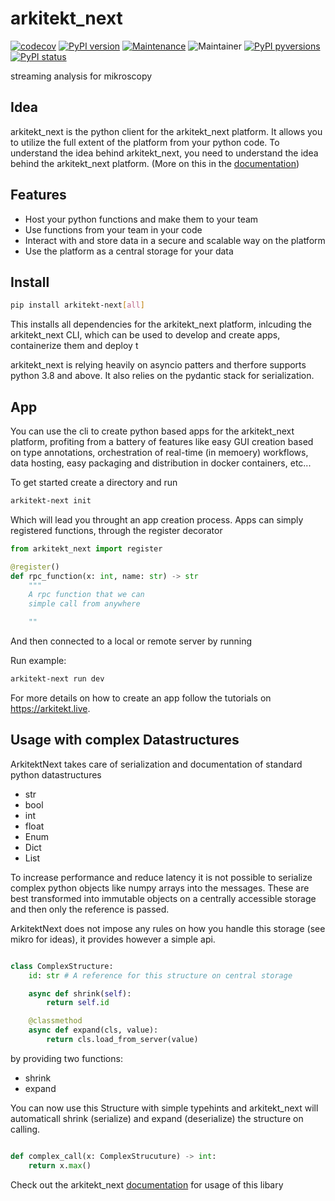 # arkitekt_next

[![codecov](https://codecov.io/gh/jhnnsrs/arkitekt_next/branch/master/graph/badge.svg?token=UGXEA2THBV)](https://codecov.io/gh/jhnnsrs/arkitekt_next)
[![PyPI version](https://badge.fury.io/py/arkitekt_next.svg)](https://pypi.org/project/arkitekt_next/)
[![Maintenance](https://img.shields.io/badge/Maintained%3F-yes-green.svg)](https://pypi.org/project/arkitekt_next/)
![Maintainer](https://img.shields.io/badge/maintainer-jhnnsrs-blue)
[![PyPI pyversions](https://img.shields.io/pypi/pyversions/arkitekt_next.svg)](https://pypi.python.org/pypi/arkitekt_next/)
[![PyPI status](https://img.shields.io/pypi/status/arkitekt_next.svg)](https://pypi.python.org/pypi/arkitekt_next/)

streaming analysis for mikroscopy

## Idea

arkitekt_next is the python client for the arkitekt_next platform. It allows you to utilize the full extent of the platform from your python code.
To understand the idea behind arkitekt_next, you need to understand the idea behind the arkitekt_next platform.
(More on this in the [documentation](https://arkitekt.live))

## Features

- Host your python functions and make them to your team
- Use functions from your team in your code
- Interact with and store data in a secure and scalable way on the platform
- Use the platform as a central storage for your data

## Install

```bash
pip install arkitekt-next[all]
```

This installs all dependencies for the arkitekt_next platform, inlcuding the arkitekt_next CLI, which can be used to develop and create apps, containerize them and deploy t

arkitekt_next is relying heavily on asyncio patters and therfore supports python 3.8 and above. It also relies on the pydantic stack for serialization.

## App

You can use the cli to create python based apps for the arkitekt_next platform, profiting from a battery of features like easy GUI creation based on
type annotations, orchestration of real-time (in memoery) workflows, data hosting, easy packaging and distribution in docker containers, etc...

To get started create a directory and run

```bash
arkitekt-next init
```

Which will lead you throught an app creation process.
Apps can simply registered functions, through the register decorator

```python
from arkitekt_next import register

@register()
def rpc_function(x: int, name: str) -> str
    """
    A rpc function that we can
    simple call from anywhere

    ""

```

And then connected to a local or remote server by running

Run example:

```bash
arkitekt-next run dev
```

For more details on how to create an app follow the tutorials on https://arkitekt.live.

## Usage with complex Datastructures

ArkitektNext takes care of serialization and documentation of standard python datastructures

- str
- bool
- int
- float
- Enum
- Dict
- List

To increase performance and reduce latency it is not possible to serialize complex python objects like numpy arrays into the messages. These are best transformed into immutable objects on a centrally accessible storage and then only the reference is passed.

ArkitektNext does not impose any rules on how you handle this storage (see mikro for ideas), it provides however a simple api.

```python

class ComplexStructure:
    id: str # A reference for this structure on central storage

    async def shrink(self):
        return self.id

    @classmethod
    async def expand(cls, value):
        return cls.load_from_server(value)


```

by providing two functions:

- shrink
- expand

You can now use this Structure with simple typehints and arkitekt_next will automaticall shrink (serialize) and expand (deserialize) the structure on calling.

```python

def complex_call(x: ComplexStrucuture) -> int:
    return x.max()

```

Check out the arkitekt_next [documentation](https://arkitekt.live) for usage of this libary
